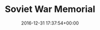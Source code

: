 ---
title:		"Soviet War Memorial"
type:		"photos"
mediatype:		"upload"
location:		"Berlin, Germany"
date:		"2016-12-31 17:37:54+00:00"
album:		"experimental"
filename:		"treptower-war-memorial.md"
series:		"architecture"
cl_public_id:		"experimental/treptower-war-memorial"
cl_version:		1497004512
format:		"tiff"
bytes:		6421748
width:		2560
height:		1440
colours:
- "#5F6374"
- "#BAC1CF"
- "#211517"
- "#332E36"
- "#1A1117"
- "#2E2627"
- "#525B70"
- "#716163"
- "#21212E"
exposure_mode:		"Auto"
program:		"Aperture-priority AE"
aperture:		"8.0"
focal_length:		"50.0 mm"
iso:		"50"
shutter_speed:		"30"
metering:		"Spot"
flash:		"Off, Did not fire"
white_balance:		"Custom"
colour_temp:		"5450"
has_crop:		"true"
orientation:		"Horizontal (normal)"
camera_model:		"NIKON D800"
lens_info:		"24-70mm f/2.8"
artist:		"No artist info"
x_resolution:		"300"
y_resolution:		"300"
---